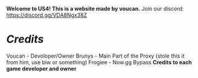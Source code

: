 **Welcome to US4! This is a website made by voucan.**
Join our discord: https://discord.gg/VDA8Ngx38Z

# *Credits*
Voucan - Devoloper/Owner
Brunys - Main Part of the Proxy (stole this it from him, use biw or something)
Frogiee - Now.gg Bypass
**Credits to each game developer and owner**
